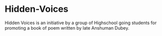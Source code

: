 # Hidden-Voices
Hidden Voices is an initiative by a group of Highschool going students for promoting a book of poem written by late Anshuman Dubey.

